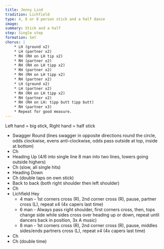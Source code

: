 ```yaml
---
title: Jenny Lind
tradition: Lichfield
type: 4, 6 or 8 person stick and a half dance
image: 
summary: Stick and a half
step: Single step
formation: Set
chorus: | 
    * LH (ground x2)
    * LH (partner x2)
    * RH (RH on LH tip x2)
    * RH (partner x2)
    * RH (RH on LH tipp x2)
    * RH (partner x2)
    * RH (RH on LH tipp x2)
    * RH (partner x2)
    * LH (ground x2)
    * LH (partner x2)
    * RH (RH on LH tipp x2)
    * RH (partner x2)
    * RH (RH on LH: tipp butt tipp butt)
    * RH (partner x3)
    * Repeat for good measure.
---
```

Left hand = big stick, Right hand = half stick

* Swagger Round (lines swagger in opposite directions round the circle, odds clockwise, evens anti-clockwise, odds pass outside at top, inside at bottom)
* Ch
* Heading Up (4/6 into single line 8 man into two lines, lowers going outside highers)
* Ch (slow, all single hits)
* Heading Down
* Ch (double taps on own stick)
* Back to back (both right shoulder then left shoulder)
* Ch
* Lichfield Hey
    * 4 man - 1st corners cross (R), 2nd corner cross (R), pause, partner cross (L), repeat x4 (4x capers last time)
    * 6 man - Always pass right shoulder, first corners cross, then, tops change side while sides cross over heading up or down, repeat until dancers back in position, 3x A music)
    * 8 man - 1st corners cross (R), 2nd corner cross (R), pause, middles sides/ends partners cross (L), repeat x4 (4x capers last time)
* Ch
* Ch (double time)